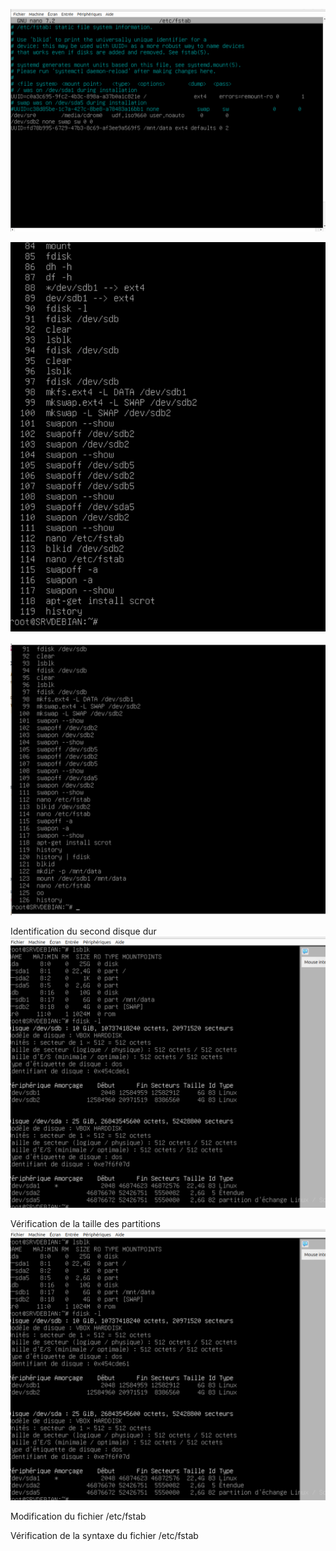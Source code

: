 ![cature d'ecran ](https://github.com/priscilla991/check-point/blob/main/Capture%20d%E2%80%99%C3%A9cran%20montage%20partition%20DATA%20.png)

![cature d'ecran](https://github.com/priscilla991/check-point/blob/main/Capture%20d%E2%80%99%C3%A9cran%20checkpoint%20montage%20de%20partition.png)

![cature d'ecran](https://github.com/priscilla991/check-point/blob/main/Capture%20d%E2%80%99%C3%A9cran%20FINALE.png)


Identification du second disque dur 
![identification second disque](https://github.com/priscilla991/check-point/blob/main/Capture%20d%E2%80%99%C3%A9cran%201.png)



Vérification de la taille des partitions
![capture verification taille des partition](https://github.com/priscilla991/check-point/blob/main/Capture%20d%E2%80%99%C3%A9cran%201.png)


Modification du fichier /etc/fstab
![]()


Vérification de la syntaxe du fichier /etc/fstab
![]()
